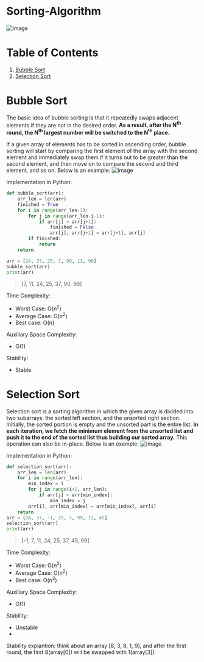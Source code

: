 # Sorting-Algorithm
![image](https://user-images.githubusercontent.com/61017530/208302854-deaa4802-2ef5-4881-a5de-dbb81edaf194.png)

# Table of Contents
1. [Bubble Sort](#bs)
2. [Selection Sort](#ss)

# Bubble Sort <a name="bs"></a>
The basic idea of bubble sorting is that it repeatedly swaps adjacent elements if they are not in the desired order. **As a result, after the N<sup>th</sup> round, the N<sup>th</sup> largest number will be switched to the N<sup>th</sup> place.**

If a given array of elements has to be sorted in ascending order, bubble sorting will start by comparing the first element of the array with the second element and immediately swap them if it turns out to be greater than the second element, and then move on to compare the second and third element, and so on. Below is an example:
![image](https://www.crio.do/blog/content/images/size/w1000/2022/01/Bubble-sort-algorithm-example-1.png)

Implementation in Python:
```python
def bubble_sort(arr):
    arr_len = len(arr)
    finished = True
    for i in range(arr_len-1):
        for j in range(arr_len-i-1):
            if arr[j] > arr[j+1]:
                finished = False
                arr[j], arr[j+1] = arr[j+1], arr[j]
        if finished:
            return
    return

arr = [24, 37, 25, 7, 99, 11, 90]
bubble_sort(arr)
print(arr)
```
>[7, 11, 24, 25, 37, 90, 99]

Time Complexity:
- Worst Case: O(n<sup>2</sup>) 
- Average Case: O(n<sup>2</sup>) 
- Best case: O(n)

Auxiliary Space Complexity:
- O(1)

Stability:
- Stable

# Selection Sort <a name="ss"></a>
Selection sort is a sorting algorithm in which the given array is divided into two subarrays, the sorted left section, and the unsorted right section. Initially, the sorted portion is empty and the unsorted part is the entire list. **In each iteration, we fetch the minimum element from the unsorted list and push it to the end of the sorted list thus building our sorted array.** This operation can also be in-place. Below is an example:
![image](https://www.crio.do/blog/content/images/size/w1000/2022/01/Selection-sort-algorithm-example-1.png)

Implementation in Python:
```python
def selection_sort(arr):
    arr_len = len(arr)
    for i in range(arr_len):
        min_index = i
        for j in range(i+1, arr_len):
            if arr[j] < arr[min_index]:
                min_index = j
        arr[i], arr[min_index] = arr[min_index], arr[i]
    return
arr = [24, 37, -1, 25, 7, 99, 11, 45]
selection_sort(arr)
print(arr)
```
>[-1, 7, 11, 24, 25, 37, 45, 99]


Time Complexity:
- Worst Case: O(n<sup>2</sup>) 
- Average Case: O(n<sup>2</sup>) 
- Best case: O(n<sup>2</sup>) 

Auxiliary Space Complexity:
- O(1)

Stability:
- Unstable
- 
Stability explantion: think about an array [8, 3, 8, 1, 9], and after the first round, the first 8(array[0]) will be swapped with 1(array[3]). 
